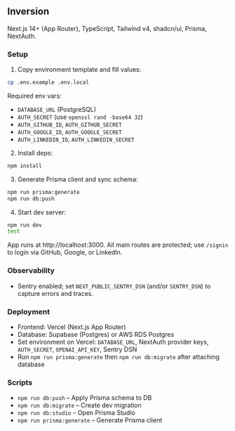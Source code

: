 ## Inversion

Next.js 14+ (App Router), TypeScript, Tailwind v4, shadcn/ui, Prisma, NextAuth.

### Setup

1) Copy environment template and fill values:
```bash
cp .env.example .env.local
```

Required env vars:
- `DATABASE_URL` (PostgreSQL)
- `AUTH_SECRET` (use `openssl rand -base64 32`)
- `AUTH_GITHUB_ID`, `AUTH_GITHUB_SECRET`
- `AUTH_GOOGLE_ID`, `AUTH_GOOGLE_SECRET`
- `AUTH_LINKEDIN_ID`, `AUTH_LINKEDIN_SECRET`

2) Install deps:
```bash
npm install
```

3) Generate Prisma client and sync schema:
```bash
npm run prisma:generate
npm run db:push
```

4) Start dev server:
```bash
npm run dev
test
```

App runs at http://localhost:3000. All main routes are protected; use `/signin` to login via GitHub, Google, or LinkedIn.

### Observability
- Sentry enabled; set `NEXT_PUBLIC_SENTRY_DSN` (and/or `SENTRY_DSN`) to capture errors and traces.

### Deployment
- Frontend: Vercel (Next.js App Router)
- Database: Supabase (Postgres) or AWS RDS Postgres
- Set environment on Vercel: `DATABASE_URL`, NextAuth provider keys, `AUTH_SECRET`, `OPENAI_API_KEY`, Sentry DSN
- Run `npm run prisma:generate` then `npm run db:migrate` after attaching database

### Scripts
- `npm run db:push` – Apply Prisma schema to DB
- `npm run db:migrate` – Create dev migration
- `npm run db:studio` – Open Prisma Studio
- `npm run prisma:generate` – Generate Prisma client
